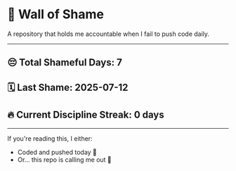 # 🧱 Wall of Shame

A repository that holds me accountable when I fail to push code daily.

---

## 😔 Total Shameful Days: **7**
## 🗓️ Last Shame: **2025-07-12**
## 🔥 Current Discipline Streak: **0 days**

---

If you're reading this, I either:
- Coded and pushed today 💪
- Or... this repo is calling me out 😤
